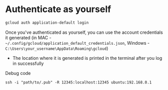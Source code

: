 # Authenticate as yourself

```bash
gcloud auth application-default login
```

Once you've authenticated as yourself, you can use the account credentials it generated (in MAC - `~/.config/gcloud/application_default_credentials.json`, Windows - `C:\Users\your_username\AppData\Roaming\gcloud`)
* The location where it is generated is printed in the terminal after you log in successfully 

Debug code
```
ssh -i "path/to/.pub" -R 12345:localhost:12345 ubuntu:192.168.0.1
```
